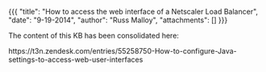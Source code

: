 {{{
  "title": "How to access the web interface of a Netscaler Load Balancer",
  "date": "9-19-2014",
  "author": "Russ Malloy",
  "attachments": []
}}}

<p>The content of this KB has been consolidated here:</p>
<p>https://t3n.zendesk.com/entries/55258750-How-to-configure-Java-settings-to-access-web-user-interfaces</p>